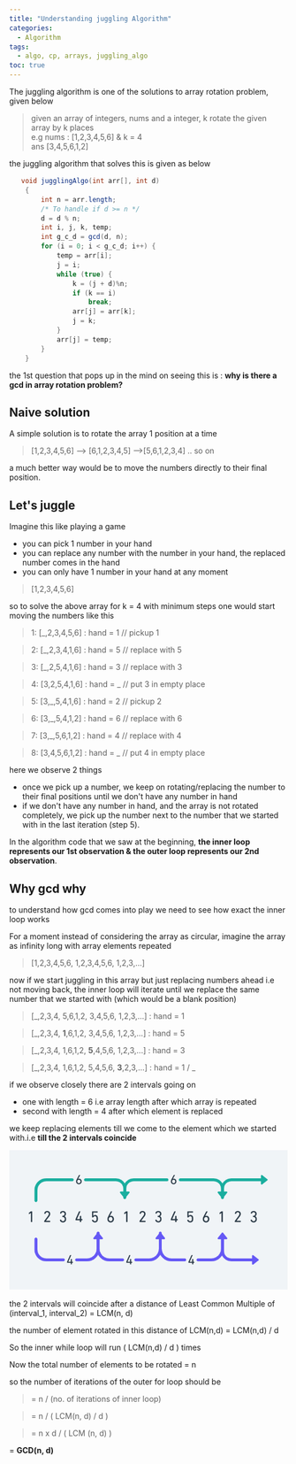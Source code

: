 ```yaml
---
title: "Understanding juggling Algorithm"
categories:
  - Algorithm
tags:
  - algo, cp, arrays, juggling_algo
toc: true
---
```


The juggling algorithm is one of the solutions to array rotation problem, given below

> given an array of integers, nums and a integer, k rotate the given array by k places <br>
> e.g nums : [1,2,3,4,5,6] & k = 4 <br>
>    ans [3,4,5,6,1,2]
> 

the juggling algorithm that solves this is given as below

```java
   void jugglingAlgo(int arr[], int d)
    {
        int n = arr.length;
        /* To handle if d >= n */
        d = d % n;
        int i, j, k, temp;
        int g_c_d = gcd(d, n);
        for (i = 0; i < g_c_d; i++) {
            temp = arr[i];
            j = i;
            while (true) {
                k = (j + d)%n;
                if (k == i)
                    break;
                arr[j] = arr[k];
                j = k;
            }
            arr[j] = temp;
        }
    }
```

the 1st question that pops up in the mind on seeing this is : __why is there a gcd in array rotation problem?__

## Naive solution
A simple solution is to rotate the array 1 position at a time
> [1,2,3,4,5,6] --> [6,1,2,3,4,5] -->[5,6,1,2,3,4] .. so on

a much better way would be to move the numbers directly to their final position.

## Let's juggle

Imagine this like playing a game

- you can pick 1 number in your hand
- you can replace any number with the number in your hand, the replaced number comes in the hand
- you can only have 1 number in your hand at any moment

> [1,2,3,4,5,6]

so to solve the above array for k = 4 with minimum steps one would start moving the numbers like this
> 1: [_,2,3,4,5,6]  :  hand = 1      // pickup 1

> 2: [_,2,3,4,1,6]  :  hand = 5      // replace with 5

> 3:  [_,2,5,4,1,6]  :  hand = 3      // replace with 3

> 4:  [3,2,5,4,1,6]  :  hand = _      // put 3 in empty place

> 5:  [3,_,5,4,1,6]  :  hand = 2      // pickup 2

> 6:  [3,_,5,4,1,2]  :  hand = 6      // replace with 6

> 7:  [3,_,5,6,1,2]  :  hand = 4      // replace with 4

> 8:  [3,4,5,6,1,2]  :  hand = _      // put 4 in empty place



here we observe 2 things 
- once we pick up a number, we keep on rotating/replacing the number to their final positions until we don't have any number in hand
- if we don't have any number in hand, and the array is not rotated completely, we pick up the number next to the number that we started with in the last iteration (step 5).

In the algorithm code that we saw at the beginning, __the inner loop represents our 1st observation & the outer loop represents our 2nd observation__.

## Why gcd why

to understand how gcd comes into play we need to see how exact the inner loop works

For a moment instead of considering the array as circular, imagine the array as infinity long with array elements repeated

> [1,2,3,4,5,6,  1,2,3,4,5,6,   1,2,3,...]

now if we start juggling in this array but just replacing numbers ahead i.e not moving back, 
 the inner loop will iterate until we replace the same number that we started with (which would be a blank position)

> [_,2,3,4, 5,6,1,2, 3,4,5,6, 1,2,3,...] : hand = 1

> [_,2,3,4, __1__,6,1,2, 3,4,5,6, 1,2,3,...] : hand = 5

> [_,2,3,4, 1,6,1,2, __5__,4,5,6, 1,2,3,...] : hand = 3

> [_,2,3,4, 1,6,1,2, 5,4,5,6, __3__,2,3,...] : hand = 1 / _

if we observe closely there are 2 intervals going on 
- one with length = 6 i.e array length after which array is repeated
- second with length = 4 after which element is replaced

we keep replacing elements till we come to the element which we started with.i.e __till the 2 intervals coincide__

![juggling-algo-lcm](/assets/images/juggling_algo_lcm.png)

the 2 intervals will coincide after a distance of Least Common Multiple of (interval_1, interval_2) = LCM(n, d)

the number of element rotated in this distance of LCM(n,d) = LCM(n,d) / d

So the inner while loop will run ( LCM(n,d) / d ) times

Now the total number of elements to be rotated = n

so the number of iterations of the outer for loop should be
>= n / (no. of iterations of inner loop)

>= n / ( LCM(n, d) / d )

>= n x d / ( LCM (n, d) )

= __GCD(n, d)__